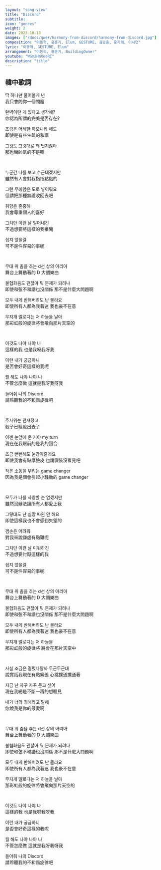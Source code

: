```yaml
---
layout: "song-view"
title: "Discord"
subtitle:
icon: "genres"
weight: 2
date: 2023-10-18
images: ["/docs/qwer/harmony-from-discord/harmony-from-discord.jpg"]
composition: "이동혁, 홍훈기, Elum, GESTURE, 김승준, 홍지혜, 이시연"
lyric: "이동혁, GESTURE, Elum"
arrangement: "이동혁, 홍훈기, BuildingOwner"
youtube: "WGm2HmXeeRI"
description: "title"
---
```


## 韓中歌詞

딱 하나만 물어볼게 넌  
我只會問你一個問題  

완벽이란 게 있다고 생각해?  
你認為所謂的完美是否存在?  

조금은 어색한 하모니라 해도  
即使是有些生疏的和諧  

그것도 그것대로 꽤 멋지잖아  
那也蠻帥氣的不是嗎  

<br>

누군간 나를 보고 수근대겠지만  
雖然有人會對我指指點點的  

그런 무례함은 도로 넣어둬요  
但請把那種無禮收回去吧  

취향은 존중해  
我會尊重個人的喜好  

그치만 이런 날 밀어내긴  
不過想要將這樣的我推開  

쉽지 않을걸  
可不是件容易的事呢  

<br>

무대 위 춤을 추는 d선 상의 아리아  
舞台上舞動著的 D 大調樂曲  

불협화음도 괜찮아 뭐 문제가 되려나  
即使和弦不和諧也沒關係 那不是什麼大問題啊  

모두 내게 반해버려도 난 몰라요  
即使所有人都為我著迷 我也豪不在意  

무지개 멜로디는 저 하늘을 날아  
那彩虹般的旋律將會飛向那片天空的  

<br>

이것도 나야 나야 나  
這樣的我 也是我呀我呀我  

이런 내가 궁금하니  
是否會好奇這樣的我呢  

뭘 해도 나야 나야 나  
不管怎麼做 這就是我呀我呀我  

들어줘 나의 Discord  
請聆聽我的不和諧旋律吧  

<br>

주사위는 던져졌고  
骰子已經骰出去了  

이젠 눈앞에 온 거야 my turn  
現在在我眼前的是我的回合  

조금 뻔뻔해도 눈감아줄래요  
即使我會有點厚臉皮 也請假裝沒看見吧  

작은 소동을 부리는 game changer  
因為我是個會引起小騷動的 game changer  

<br>

모두가 나를 사랑할 순 없겠지만  
雖然沒辦法讓所有人都愛上我  

그렇대도 난 실망 따윈 안 해요  
即使這樣我也不會感到失望的  

겸손은 어려워  
對我來說謙虛有點難呢  

그치만 이런 날 미워하긴  
不過想要討厭這樣的我  

쉽지 않을걸  
可不是件容易的事呢  

<br>

무대 위 춤을 추는 d선 상의 아리아  
舞台上舞動著的 D 大調樂曲  

불협화음도 괜찮아 뭐 문제가 되려나  
即使和弦不和諧也沒關係 那不是什麼大問題啊  

모두 내게 반해버려도 난 몰라요  
即使所有人都為我著迷 我也豪不在意  

무지개 멜로디는 저 하늘을  
那彩虹般的旋律將 將會在那片天空中  

<br>

사실 조금은 떨렸다랄까 두근두근대  
說實話我現在有點緊張 心跳撲通撲通著  

지금 난 자꾸 자꾸 듣고 싶어  
現在我總是不斷一再的想聽見  

내가 너의 최애라고 말해  
你說我是你的最愛啊  

<br>

무대 위 춤을 추는 d선 상의 아리아  
舞台上舞動著的 D 大調樂曲  

불협화음도 괜찮아 뭐 문제가 되려나  
即使和弦不和諧也沒關係 那不是什麼大問題啊  

모두 내게 반해버려도 난 몰라요  
即使所有人都為我著迷 我也豪不在意  

무지개 멜로디는 저 하늘을 날아  
那彩虹般的旋律將會飛向那片天空的  

<br>

이것도 나야 나야 나  
這樣的我 也是我呀我呀我  

이런 내가 궁금하니  
是否會好奇這樣的我呢  

뭘 해도 나야 나야 나  
不管怎麼做 這就是我呀我呀我  

들어줘 나의 Discord  
請聆聽我的不和諧旋律吧  
